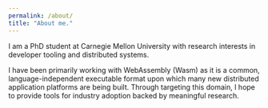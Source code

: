 ```yaml
---
permalink: /about/
title: "About me."
---
```


I am a PhD student at Carnegie Mellon University with research interests in developer tooling and distributed systems.

I have been primarily working with WebAssembly (Wasm) as it is a common, language-independent executable format upon which many new distributed application platforms are being built.
Through targeting this domain, I hope to provide tools for industry adoption backed by meaningful research.
